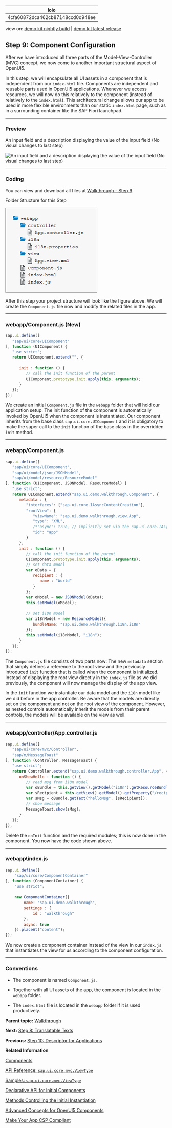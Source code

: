 <!-- loio4cfa60872dca462cb87148ccd0d948ee -->

| loio |
| -----|
| 4cfa60872dca462cb87148ccd0d948ee |

<div id="loio">

view on: [demo kit nightly build](https://openui5nightly.hana.ondemand.com/#/topic/4cfa60872dca462cb87148ccd0d948ee) | [demo kit latest release](https://openui5.hana.ondemand.com/#/topic/4cfa60872dca462cb87148ccd0d948ee)</div>

## Step 9: Component Configuration

After we have introduced all three parts of the Model-View-Controller \(MVC\) concept, we now come to another important structural aspect of OpenUI5.

In this step, we will encapsulate all UI assets in a component that is independent from our `index.html` file. Components are independent and reusable parts used in OpenUI5 applications. Whenever we access resources, we will now do this relatively to the component \(instead of relatively to the `index.html`\). This architectural change allows our app to be used in more flexible environments than our static `index.html` page, such as in a surrounding container like the SAP Fiori launchpad.

***

### Preview

   
  
<a name="loio4cfa60872dca462cb87148ccd0d948ee__fig_r1j_pst_mr"/>An input field and a description displaying the value of the input field \(No visual changes to last step\)

 ![](images/loioe5a9bb4cb06b4d9c8b37914bf5cd2d13_HiRes.png "An input field and a description displaying the value of the input field (No
					visual changes to last step)") 

***

### Coding

You can view and download all files at [Walkthrough - Step 9](https://openui5.hana.ondemand.com/#/entity/sap.m.tutorial.walkthrough/sample/sap.m.tutorial.walkthrough.09).

  
  
<a name="loio4cfa60872dca462cb87148ccd0d948ee__fig_os4_mbp_ns"/>Folder Structure for this Step

 ![](images/loio1e237a36972a44ac8522dd1a540ac062_HiRes.png "Folder Structure for this Step") 

After this step your project structure will look like the figure above. We will create the `Component.js` file now and modify the related files in the app.

***

### webapp/Component.js \(New\)

```js
sap.ui.define([
   "sap/ui/core/UIComponent"
], function (UIComponent) {
   "use strict";
   return UIComponent.extend("", {

      init : function () {
         // call the init function of the parent
         UIComponent.prototype.init.apply(this, arguments);
      }
   });
});

```

We create an initial `Component.js` file in the `webapp` folder that will hold our application setup. The init function of the component is automatically invoked by OpenUI5 when the component is instantiated. Our component inherits from the base class `sap.ui.core.UIComponent` and it is obligatory to make the super call to the `init` function of the base class in the overridden `init` method.

***

### webapp/Component.js

```js
sap.ui.define([
   "sap/ui/core/UIComponent",
   "sap/ui/model/json/JSONModel",
   "sap/ui/model/resource/ResourceModel"
], function (UIComponent, JSONModel, ResourceModel) {
   "use strict";
   return UIComponent.extend("sap.ui.demo.walkthrough.Component", {
      metadata : {
         "interfaces": ["sap.ui.core.IAsyncContentCreation"],
         "rootView": {
            "viewName": "sap.ui.demo.walkthrough.view.App",
            "type": "XML",
            /*"async": true, // implicitly set via the sap.ui.core.IAsyncContentCreation interface*/
            "id": "app"
         }
      },
      init : function () {
         // call the init function of the parent
         UIComponent.prototype.init.apply(this, arguments);
         // set data model
         var oData = {
            recipient : {
               name : "World"
            }
         };
         var oModel = new JSONModel(oData);
         this.setModel(oModel);

         // set i18n model
         var i18nModel = new ResourceModel({
            bundleName: "sap.ui.demo.walkthrough.i18n.i18n"
         });
         this.setModel(i18nModel, "i18n");
      }
   });
});

```

The `Component.js` file consists of two parts now: The new `metadata` section that simply defines a reference to the root view and the previously introduced `init` function that is called when the component is initialized. Instead of displaying the root view directly in the `index.js` file as we did previously, the component will now manage the display of the app view.

In the `init` function we instantiate our data model and the `i18n` model like we did before in the app controller. Be aware that the models are directly set on the component and not on the root view of the component. However, as nested controls automatically inherit the models from their parent controls, the models will be available on the view as well.

***

### webapp/controller/App.controller.js

```js
sap.ui.define([
   "sap/ui/core/mvc/Controller",
   "sap/m/MessageToast"
], function (Controller, MessageToast) {
   "use strict";
   return Controller.extend("sap.ui.demo.walkthrough.controller.App", {
      onShowHello : function () {
         // read msg from i18n model
         var oBundle = this.getView().getModel("i18n").getResourceBundle();
         var sRecipient = this.getView().getModel().getProperty("/recipient/name");
         var sMsg = oBundle.getText("helloMsg", [sRecipient]);
         // show message
         MessageToast.show(sMsg);
      }
   });
});

```

Delete the `onInit` function and the required modules; this is now done in the component. You now have the code shown above.

***

<a name="loio4cfa60872dca462cb87148ccd0d948ee__section_ok2_4n5_zgb"/>

### webapp\\index.js

```js
sap.ui.define([
	"sap/ui/core/ComponentContainer"
], function (ComponentContainer) {
	"use strict";

	new ComponentContainer({
		name: "sap.ui.demo.walkthrough",
		settings : {
			id : "walkthrough"
		},
		async: true
	}).placeAt("content");
});
```

We now create a component container instead of the view in our `index.js` that instantiates the view for us according to the component configuration.

***

### Conventions

-   The component is named `Component.js`.

-   Together with all UI assets of the app, the component is located in the `webapp` folder.

-   The `index.html` file is located in the `webapp` folder if it is used productively.


**Parent topic:** [Walkthrough](Walkthrough_3da5f4b.md "In this tutorial we will introduce you to all major development paradigms of OpenUI5.")

**Next:** [Step 8: Translatable Texts](Step_8_Translatable_Texts_df86bfb.md "In this step we move the texts of our UI to a separate resource file.")

**Previous:** [Step 10: Descriptor for Applications](Step_10_Descriptor_for_Applications_8f93bf2.md "All application-specific configuration settings will now further be put in a separate descriptor file called manifest.json. This clearly separates the application coding from the configuration settings and makes our app even more flexible. For example, all SAP Fiori applications are realized as components and come with a descriptor file in order to be hosted in the SAP Fiori launchpad.")

**Related Information**  


[Components](Components_958ead5.md "Components are independent and reusable parts used in OpenUI5 applications.")

[API Reference: `sap.ui.core.mvc.ViewType`](https://openui5.hana.ondemand.com/#/api/sap.ui.core.mvc.ViewType)

[Samples: `sap.ui.core.mvc.ViewType` ](https://openui5.hana.ondemand.com/#/entity/sap.ui.core.mvc.ViewType)

[Declarative API for Initial Components](Declarative_API_for_Initial_Components_82a0fce.md "The declarative API enables you to define the initially started component directly in the HTML markup.")

[Methods Controlling the Initial Instantiation](Methods_Controlling_the_Initial_Instantiation_b430345.md "OpenUI5 provides two methods for the initial instantiation of the component.")

[Advanced Concepts for OpenUI5 Components](Advanced_Concepts_for_OpenUI5_Components_ecbc417.md "Advanced concepts for components include routing and navigation and component data as well as the event bus.")

[Make Your App CSP Compliant](Make_Your_App_CSP_Compliant_1f81a09.md "CSP stands for Content Security Policy and is a security standard to prevent cross-site scripting or other code injection attacks.")

